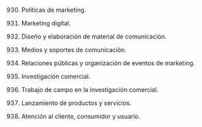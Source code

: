 0930. Políticas de marketing.

0931. Marketing digital.

1007. Diseño y elaboración de material de comunicación.

1008. Medios y soportes de comunicación.

1009. Relaciones públicas y organización de eventos de marketing.

1010. Investigación comercial.

1011. Trabajo de campo en la investigación comercial.

1109. Lanzamiento de productos y servicios.

1110. Atención al cliente, consumidor y usuario.
